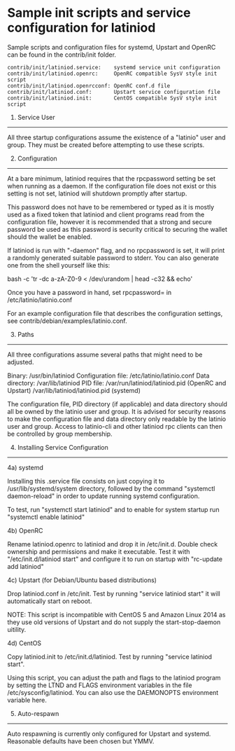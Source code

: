 Sample init scripts and service configuration for latiniod
==========================================================

Sample scripts and configuration files for systemd, Upstart and OpenRC
can be found in the contrib/init folder.

    contrib/init/latiniod.service:    systemd service unit configuration
    contrib/init/latiniod.openrc:     OpenRC compatible SysV style init script
    contrib/init/latiniod.openrcconf: OpenRC conf.d file
    contrib/init/latiniod.conf:       Upstart service configuration file
    contrib/init/latiniod.init:       CentOS compatible SysV style init script

1. Service User
---------------------------------

All three startup configurations assume the existence of a "latinio" user
and group.  They must be created before attempting to use these scripts.

2. Configuration
---------------------------------

At a bare minimum, latiniod requires that the rpcpassword setting be set
when running as a daemon.  If the configuration file does not exist or this
setting is not set, latiniod will shutdown promptly after startup.

This password does not have to be remembered or typed as it is mostly used
as a fixed token that latiniod and client programs read from the configuration
file, however it is recommended that a strong and secure password be used
as this password is security critical to securing the wallet should the
wallet be enabled.

If latiniod is run with "-daemon" flag, and no rpcpassword is set, it will
print a randomly generated suitable password to stderr.  You can also
generate one from the shell yourself like this:

bash -c 'tr -dc a-zA-Z0-9 < /dev/urandom | head -c32 && echo'

Once you have a password in hand, set rpcpassword= in /etc/latinio/latinio.conf

For an example configuration file that describes the configuration settings,
see contrib/debian/examples/latinio.conf.

3. Paths
---------------------------------

All three configurations assume several paths that might need to be adjusted.

Binary:              /usr/bin/latiniod
Configuration file:  /etc/latinio/latinio.conf
Data directory:      /var/lib/latiniod
PID file:            /var/run/latiniod/latiniod.pid (OpenRC and Upstart)
                     /var/lib/latiniod/latiniod.pid (systemd)

The configuration file, PID directory (if applicable) and data directory
should all be owned by the latinio user and group.  It is advised for security
reasons to make the configuration file and data directory only readable by the
latinio user and group.  Access to latinio-cli and other latiniod rpc clients
can then be controlled by group membership.

4. Installing Service Configuration
-----------------------------------

4a) systemd

Installing this .service file consists on just copying it to
/usr/lib/systemd/system directory, followed by the command
"systemctl daemon-reload" in order to update running systemd configuration.

To test, run "systemctl start latiniod" and to enable for system startup run
"systemctl enable latiniod"

4b) OpenRC

Rename latiniod.openrc to latiniod and drop it in /etc/init.d.  Double
check ownership and permissions and make it executable.  Test it with
"/etc/init.d/latiniod start" and configure it to run on startup with
"rc-update add latiniod"

4c) Upstart (for Debian/Ubuntu based distributions)

Drop latiniod.conf in /etc/init.  Test by running "service latiniod start"
it will automatically start on reboot.

NOTE: This script is incompatible with CentOS 5 and Amazon Linux 2014 as they
use old versions of Upstart and do not supply the start-stop-daemon uitility.

4d) CentOS

Copy latiniod.init to /etc/init.d/latiniod. Test by running "service latiniod start".

Using this script, you can adjust the path and flags to the latiniod program by
setting the LTND and FLAGS environment variables in the file
/etc/sysconfig/latiniod. You can also use the DAEMONOPTS environment variable here.

5. Auto-respawn
-----------------------------------

Auto respawning is currently only configured for Upstart and systemd.
Reasonable defaults have been chosen but YMMV.
